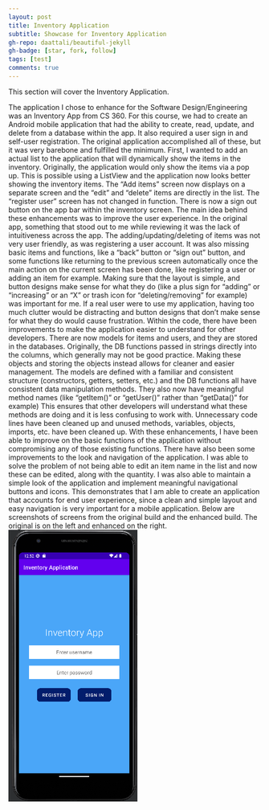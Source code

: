 ```yaml
---
layout: post
title: Inventory Application
subtitle: Showcase for Inventory Application
gh-repo: daattali/beautiful-jekyll
gh-badge: [star, fork, follow]
tags: [test]
comments: true
---
```


This section will cover the Inventory Application.

The application I chose to enhance for the Software Design/Engineering was an Inventory App from CS 360. For this course, we had to create an Android mobile application that had the ability to create, read, update, and delete from a database within the app. It also required a user sign in and self-user registration. The original application accomplished all of these, but it was very barebone and fulfilled the minimum.
First, I wanted to add an actual list to the application that will dynamically show the items in the inventory. Originally, the application would only show the items via a pop up. This is possible using a ListView and the application now looks better showing the inventory items. The “Add items” screen now displays on a separate screen and the “edit” and “delete” items are directly in the list. The “register user” screen has not changed in function. There is now a sign out button on the app bar within the inventory screen.
The main idea behind these enhancements was to improve the user experience. In the original app, something that stood out to me while reviewing it was the lack of intuitiveness across the app. The adding/updating/deleting of items was not very user friendly, as was registering a user account. It was also missing basic items and functions, like a “back” button or “sign out” button, and some functions like returning to the previous screen automatically once the main action on the current screen has been done, like registering a user or adding an item for example. Making sure that the layout is simple, and button designs make sense for what they do (like a plus sign for “adding” or “increasing” or an “X” or trash icon for “deleting/removing” for example) was important for me. If a real user were to use my application, having too much clutter would be distracting and button designs that don’t make sense for what they do would cause frustration.
Within the code, there have been improvements to make the application easier to understand for other developers. There are now models for items and users, and they are stored in the databases. Originally, the DB functions passed in strings directly into the columns, which generally may not be good practice. Making these objects and storing the objects instead allows for cleaner and easier management. The models are defined with a familiar and consistent structure (constructors, getters, setters, etc.) and the DB functions all have consistent data manipulation methods. They also now have meaningful method names (like “getItem()” or “getUser()” rather than “getData()” for example) This ensures that other developers will understand what these methods are doing and it is less confusing to work with. Unnecessary code lines have been cleaned up and unused methods, variables, objects, imports, etc. have been cleaned up.
With these enhancements, I have been able to improve on the basic functions of the application without compromising any of those existing functions. There have also been some improvements to the look and navigation of the application. I was able to solve the problem of not being able to edit an item name in the list and now these can be edited, along with the quantity. I was also able to maintain a simple look of the application and implement meaningful navigational buttons and icons. This demonstrates that I am able to create an application that accounts for end user experience, since a clean and simple layout and easy navigation is very important for a mobile application.
Below are screenshots of screens from the original build and the enhanced build. The original is on the left and enhanced on the right.
![alt text](https://github.com/Fxvargas/Fxvargas.github.io/blob/master/assets/img/MainScreen.PNG)
